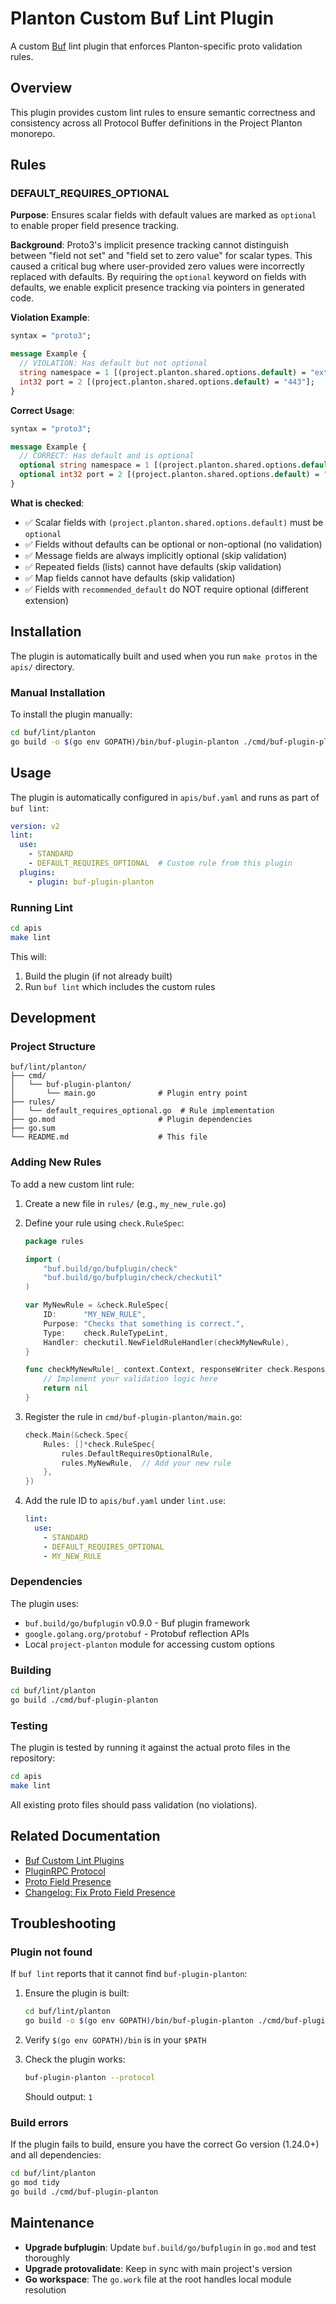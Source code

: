 # Planton Custom Buf Lint Plugin

A custom [Buf](https://buf.build) lint plugin that enforces Planton-specific proto validation rules.

## Overview

This plugin provides custom lint rules to ensure semantic correctness and consistency across all Protocol Buffer definitions in the Project Planton monorepo.

## Rules

### DEFAULT_REQUIRES_OPTIONAL

**Purpose**: Ensures scalar fields with default values are marked as `optional` to enable proper field presence tracking.

**Background**: Proto3's implicit presence tracking cannot distinguish between "field not set" and "field set to zero value" for scalar types. This caused a critical bug where user-provided zero values were incorrectly replaced with defaults. By requiring the `optional` keyword on fields with defaults, we enable explicit presence tracking via pointers in generated code.

**Violation Example**:
```protobuf
syntax = "proto3";

message Example {
  // VIOLATION: Has default but not optional
  string namespace = 1 [(project.planton.shared.options.default) = "external-dns"];
  int32 port = 2 [(project.planton.shared.options.default) = "443"];
}
```

**Correct Usage**:
```protobuf
syntax = "proto3";

message Example {
  // CORRECT: Has default and is optional
  optional string namespace = 1 [(project.planton.shared.options.default) = "external-dns"];
  optional int32 port = 2 [(project.planton.shared.options.default) = "443"];
}
```

**What is checked**:
- ✅ Scalar fields with `(project.planton.shared.options.default)` must be `optional`
- ✅ Fields without defaults can be optional or non-optional (no validation)
- ✅ Message fields are always implicitly optional (skip validation)
- ✅ Repeated fields (lists) cannot have defaults (skip validation)
- ✅ Map fields cannot have defaults (skip validation)
- ✅ Fields with `recommended_default` do NOT require optional (different extension)

## Installation

The plugin is automatically built and used when you run `make protos` in the `apis/` directory.

### Manual Installation

To install the plugin manually:

```bash
cd buf/lint/planton
go build -o $(go env GOPATH)/bin/buf-plugin-planton ./cmd/buf-plugin-planton
```

## Usage

The plugin is automatically configured in `apis/buf.yaml` and runs as part of `buf lint`:

```yaml
version: v2
lint:
  use:
    - STANDARD
    - DEFAULT_REQUIRES_OPTIONAL  # Custom rule from this plugin
  plugins:
    - plugin: buf-plugin-planton
```

### Running Lint

```bash
cd apis
make lint
```

This will:
1. Build the plugin (if not already built)
2. Run `buf lint` which includes the custom rules

## Development

### Project Structure

```
buf/lint/planton/
├── cmd/
│   └── buf-plugin-planton/
│       └── main.go              # Plugin entry point
├── rules/
│   └── default_requires_optional.go  # Rule implementation
├── go.mod                       # Plugin dependencies
├── go.sum
└── README.md                    # This file
```

### Adding New Rules

To add a new custom lint rule:

1. Create a new file in `rules/` (e.g., `my_new_rule.go`)
2. Define your rule using `check.RuleSpec`:
   ```go
   package rules

   import (
       "buf.build/go/bufplugin/check"
       "buf.build/go/bufplugin/check/checkutil"
   )

   var MyNewRule = &check.RuleSpec{
       ID:      "MY_NEW_RULE",
       Purpose: "Checks that something is correct.",
       Type:    check.RuleTypeLint,
       Handler: checkutil.NewFieldRuleHandler(checkMyNewRule),
   }

   func checkMyNewRule(_ context.Context, responseWriter check.ResponseWriter, _ check.Request, field protoreflect.FieldDescriptor) error {
       // Implement your validation logic here
       return nil
   }
   ```

3. Register the rule in `cmd/buf-plugin-planton/main.go`:
   ```go
   check.Main(&check.Spec{
       Rules: []*check.RuleSpec{
           rules.DefaultRequiresOptionalRule,
           rules.MyNewRule,  // Add your new rule
       },
   })
   ```

4. Add the rule ID to `apis/buf.yaml` under `lint.use`:
   ```yaml
   lint:
     use:
       - STANDARD
       - DEFAULT_REQUIRES_OPTIONAL
       - MY_NEW_RULE
   ```

### Dependencies

The plugin uses:
- `buf.build/go/bufplugin` v0.9.0 - Buf plugin framework
- `google.golang.org/protobuf` - Protobuf reflection APIs
- Local `project-planton` module for accessing custom options

### Building

```bash
cd buf/lint/planton
go build ./cmd/buf-plugin-planton
```

### Testing

The plugin is tested by running it against the actual proto files in the repository:

```bash
cd apis
make lint
```

All existing proto files should pass validation (no violations).

## Related Documentation

- [Buf Custom Lint Plugins](https://buf.build/docs/cli/buf-plugins/)
- [PluginRPC Protocol](https://buf.build/pluginrpc/pluginrpc/docs)
- [Proto Field Presence](https://protobuf.dev/programming-guides/field_presence/)
- [Changelog: Fix Proto Field Presence](../../../changelog/2025-10-18-fix-proto-field-presence.md)

## Troubleshooting

### Plugin not found

If `buf lint` reports that it cannot find `buf-plugin-planton`:

1. Ensure the plugin is built:
   ```bash
   cd buf/lint/planton
   go build -o $(go env GOPATH)/bin/buf-plugin-planton ./cmd/buf-plugin-planton
   ```

2. Verify `$(go env GOPATH)/bin` is in your `$PATH`

3. Check the plugin works:
   ```bash
   buf-plugin-planton --protocol
   ```
   Should output: `1`

### Build errors

If the plugin fails to build, ensure you have the correct Go version (1.24.0+) and all dependencies:

```bash
cd buf/lint/planton
go mod tidy
go build ./cmd/buf-plugin-planton
```

## Maintenance

- **Upgrade bufplugin**: Update `buf.build/go/bufplugin` in `go.mod` and test thoroughly
- **Upgrade protovalidate**: Keep in sync with main project's version
- **Go workspace**: The `go.work` file at the root handles local module resolution

